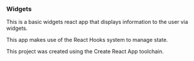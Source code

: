 ### Widgets

This is a basic widgets react app that displays information to the user via widgets.

This app makes use of the React Hooks system to manage state.

This project was created using the Create React App toolchain.
